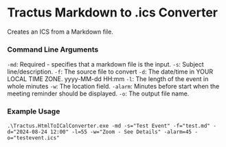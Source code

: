 # Tractus Markdown to .ics Converter

Creates an ICS from a Markdown file.

### Command Line Arguments

`-md`: Required - specifies that a markdown file is the input.
`-s`: Subject line/description.
`-f`: The source file to convert
`-d`: The date/time in YOUR LOCAL TIME ZONE. yyyy-MM-dd HH:mm
`-l`: The length of the event in whole minutes
`-w`: The location field.
`-alarm`: Minutes before start when the meeting reminder should be displayed.
`-o`: The output file name.

### Example Usage

`.\Tractus.HtmlToICalConverter.exe -md -s="Test Event" -f="test.md" -d="2024-08-24 12:00" -l=55 -w="Zoom - See Details" -alarm=45 -o="testevent.ics"`

